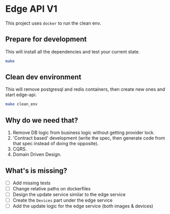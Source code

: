 # Edge API V1

This project uses `docker` to run the clean env.

## Prepare for development

This will install all the dependencies and test your current state.

```bash
make
```

## Clean dev environment

This will remove postgresql and redis containers, then create new ones and start edge-api.

```bash
make clean_env
```

## Why do we need that?

1. Remove DB logic from business logic without getting provider lock.
2. 'Contract based' development (write the spec, then generate code from that spec instead of doing the opposite).
3. CQRS.
4. Domain Driven Design.

## What's is missing?

* [ ] Add missing tests
* [ ] Change relative paths on dockerfiles
* [ ] Design the update service similar to the edge service
* [ ] Create the `Devices` part under the edge service
* [ ] Add the update logic for the edge service (both images & devices)

